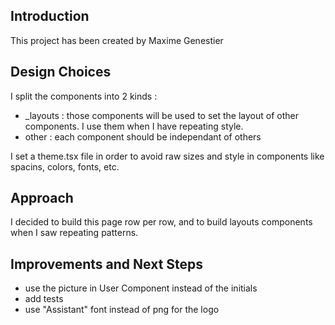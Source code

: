 ## Introduction

This project has been created by Maxime Genestier

## Design Choices

I split the components into 2 kinds :

- \_layouts : those components will be used to set the layout of other components. I use them when I have repeating style.
- other : each component should be independant of others

I set a theme.tsx file in order to avoid raw sizes and style in components like spacins, colors, fonts, etc.

## Approach

I decided to build this page row per row, and to build layouts components when I saw repeating patterns.

## Improvements and Next Steps

- use the picture in User Component instead of the initials
- add tests
- use "Assistant" font instead of png for the logo
